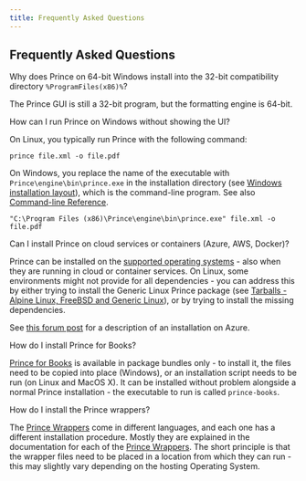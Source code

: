 ```yaml
---
title: Frequently Asked Questions
---
```


Frequently Asked Questions
--------------------------

Why does Prince on 64-bit Windows install into the 32-bit compatibility directory `%ProgramFiles(x86)%`? <a href="#faq-install-dir" class="self-link"></a>

The Prince GUI is still a 32-bit program, but the formatting engine is 64-bit.

How can I run Prince on Windows without showing the UI? <a href="#faq-no-ui" class="self-link"></a>

On Linux, you typically run Prince with the following command:


    prince file.xml -o file.pdf

On Windows, you replace the name of the executable with `Prince\engine\bin\prince.exe` in the installation directory (see [Windows installation layout](installation-layout.md#windows-layout)), which is the command-line program. See also [Command-line Reference](command-line.md#command-line).


    "C:\Program Files (x86)\Prince\engine\bin\prince.exe" file.xml -o file.pdf

Can I install Prince on cloud services or containers (Azure, AWS, Docker)? <a href="#faq-install-cloud" class="self-link"></a>

Prince can be installed on the [supported operating systems](installing.md#installing) - also when they are running in cloud or container services. On Linux, some environments might not provide for all dependencies - you can address this by either trying to install the Generic Linux Prince package (see [Tarballs - Alpine Linux, FreeBSD and Generic Linux](installing.md#install-generic)), or by trying to install the missing dependencies.

See [this forum post](https://www.princexml.com/forum/topic/2094/silent-installation-on-windows#20332) for a description of an installation on Azure.

How do I install Prince for Books? <a href="#faq-install-books" class="self-link"></a>

[Prince for Books](prince-for-books.md#pfb) is available in package bundles only - to install it, the files need to be copied into place (Windows), or an installation script needs to be run (on Linux and MacOS X). It can be installed without problem alongside a normal Prince installation - the executable to run is called `prince-books`.

How do I install the Prince wrappers? <a href="#faq-install-wrappers" class="self-link"></a>

The [Prince Wrappers](server-integration.md#wrappers) come in different languages, and each one has a different installation procedure. Mostly they are explained in the documentation for each of the [Prince Wrappers](server-integration.md#wrappers). The short principle is that the wrapper files need to be placed in a location from which they can run - this may slightly vary depending on the hosting Operating System.

